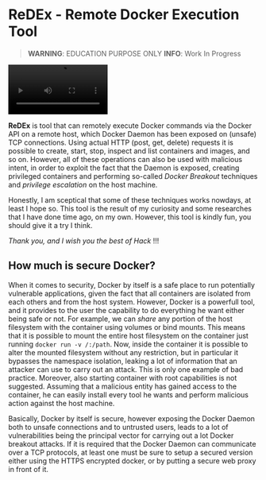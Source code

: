# ReDEx - Remote Docker Execution Tool

> **WARNING**: EDUCATION PURPOSE ONLY
> **INFO**: Work In Progress

<video width="200" height="100" src="https://github.com/lmriccardo/redex/assets/32601287/3cf6e63a-5118-4697-b780-f845b709b9ae"></video>

**ReDEx** is tool that can remotely execute Docker commands via the Docker API on a remote host, which Docker Daemon has been exposed on (unsafe) TCP connections. Using actual HTTP (post, get, delete) requests it is possible to create, start, stop, inspect and list containers and images, and so on. However, all of these operations can also be used with malicious intent, in order to exploit the fact that the Daemon is exposed, creating privileged containers and performing so-called *Docker Breakout* techniques and *privilege escalation* on the host machine. 

Honestly, I am sceptical that some of these techniques works nowdays, at least I hope so. This tool is the result of my curiosity and some researches that I have done time ago, on my own. However, this tool is kindly fun, you should give it a try I think. 

*Thank you, and I wish you the best of Hack* !!!

## How much is secure Docker?

When it comes to security, Docker by itself is a safe place to run potentially vulnerable applications, given the fact that all containers are isolated from each others and from the host system. However, Docker is a powerfull tool, and it provides to the user the capability to do everything he want either being safe or not. For example, we can *share* any portion of the host filesystem with the container using volumes or bind mounts. This means that it is possible to mount the entire host filesystem on the container just running `docker run -v /:/path`. Now, inside the container it is possible to alter the mounted filesystem without any restriction, but in particular it bypasses the namespace isolation, leaking a lot of information that an attacker can use to carry out an attack. This is only one example of bad practice. Moreover, also starting container with root capabilities is not suggested. Assuming that a malicious entity has gained access to the container, he can easily install every tool he wants and perform malicious action against the host machine. 

Basically, Docker by itself is secure, however exposing the Docker Daemon both to unsafe connections and to untrusted users, leads to a lot of vulnerabilities being the principal vector for carrying out a lot Docker breakout attacks. If it is required that the Docker Daemon can communicate over a TCP protocols, at least one must be sure to setup a secured version either using the HTTPS encrypted docker, or by putting a secure web proxy in front of it.

## 